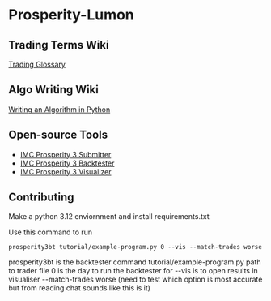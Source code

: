# Prosperity-Lumon  

## Trading Terms Wiki  
[Trading Glossary](https://imc-prosperity.notion.site/Trading-glossary-19ee8453a09381478d7ce4e322dcaff4)  

## Algo Writing Wiki  
[Writing an Algorithm in Python](https://imc-prosperity.notion.site/Writing-an-Algorithm-in-Python-19ee8453a0938114a15eca1124bf28a1#19ee8453a09381638ed3cbd18cc93f28)  

## Open-source Tools  
- [IMC Prosperity 3 Submitter](https://github.com/jmerle/imc-prosperity-3-submitter)  
- [IMC Prosperity 3 Backtester](https://github.com/jmerle/imc-prosperity-3-backtester)  
- [IMC Prosperity 3 Visualizer](https://github.com/jmerle/imc-prosperity-3-visualizer)  

## Contributing

Make a python 3.12 enviornment and install requirements.txt

Use this command to run
```console
prosperity3bt tutorial/example-program.py 0 --vis --match-trades worse
```
prosperity3bt is the backtester command
tutorial/example-program.py path to trader file
0 is the day to run the backtester for
--vis is to open results in visualiser 
--match-trades worse (need to test which option is most accurate but from reading chat sounds like this is it)